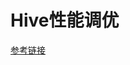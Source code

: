 # Hive性能调优
[参考链接](https://www.cnblogs.com/smartloli/p/4356660.html)


<!--
create time: 2018-04-14 21:30:22
Author: Alfred

This file is created by Marboo<http://marboo.io> template file $MARBOO_HOME/.media/starts/default.md
本文件由 Marboo<http://marboo.io> 模板文件 $MARBOO_HOME/.media/starts/default.md 创建
-->

